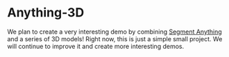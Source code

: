 # Anything-3D

We plan to create a very interesting demo by combining [Segment Anything](https://github.com/facebookresearch/segment-anything) and a series of 3D models! Right now, this is just a simple small project. We will continue to improve it and create more interesting demos. 